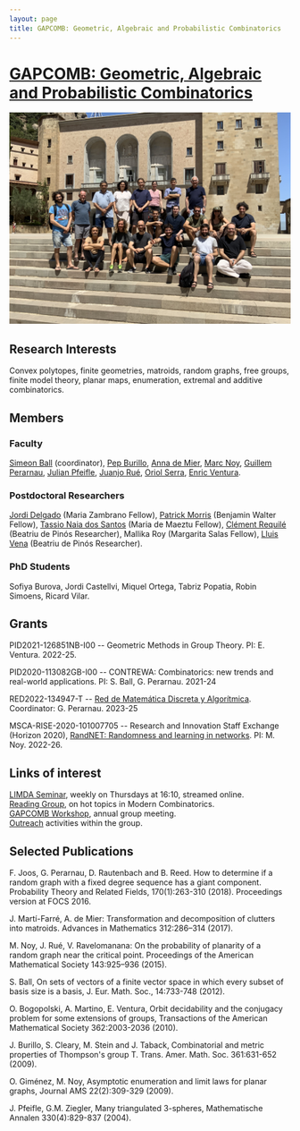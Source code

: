```yaml
---
layout: page
title: GAPCOMB: Geometric, Algebraic and Probabilistic Combinatorics
---
```


# [GAPCOMB: Geometric, Algebraic and Probabilistic Combinatorics](https://gapcomb.upc.edu/en)

![alt text](./gapcomb.jpeg)


## Research Interests

Convex polytopes, finite geometries, matroids, random graphs, free groups, finite model theory, planar maps, enumeration, extremal and additive combinatorics.

## Members

### Faculty
[Simeon Ball](https://mat-web.upc.edu/people/simeon.michael.ball/) (coordinator),
[Pep Burillo](https://mat-web.upc.edu/people/pep.burillo/main_en.php), [Anna de Mier](https://mat-web.upc.edu/people/anna.de.mier/), [Marc Noy](https://web.mat.upc.edu/marc.noy/), [Guillem Perarnau](https://web.mat.upc.edu/guillem.perarnau/), [Julian Pfeifle](https://mat.upc.edu/en/people/julian.pfeifle/), [Juanjo Rué](https://mat-web.upc.edu/people/juan.jose.rue/), [Oriol Serra](https://mat-web.upc.edu/people/oriol.serra/), [Enric Ventura](http://www-eupm.upc.es/~ventura/). 


### Postdoctoral Researchers

[Jordi Delgado](https://jdrmaths.wixsite.com/jdelgado) (Maria Zambrano Fellow), [Patrick Morris](https://sites.google.com/site/patrickmorriscombinatorics) (Benjamin Walter Fellow), [Tassio Naia dos Santos](https://www.ime.usp.br/~tassio/) (Maria de Maeztu Fellow), [Clément Requilé](https://requile.github.io/) (Beatriu de Pinós Researcher), Mallika Roy (Margarita Salas Fellow), [Lluis Vena](https://web.mat.upc.edu/lluis.vena/) (Beatriu de Pinós Researcher).


### PhD Students

Sofiya Burova, Jordi Castellvi, Miquel Ortega, Tabriz Popatia, Robin Simoens, Ricard Vilar. 

## Grants

PID2021-126851NB-I00 -- Geometric Methods in Group Theory. PI: E. Ventura. 2022-25.

PID2020-113082GB-I00 -- CONTREWA: Combinatorics: new trends and real-world applications. PI: S. Ball, G. Perarnau. 2021-24

RED2022-134947-T -- [Red de Matemática Discreta y Algorítmica](asdf). Coordinator: G. Perarnau. 2023-25

MSCA-RISE-2020-101007705 -- Research and Innovation Staff Exchange (Horizon 2020), [RandNET: Randomness and learning in networks](https://randnet.upc.edu/). PI: M. Noy. 2022-26.





## Links of interest

[LIMDA Seminar](https://gapcomb.upc.edu/en/seminar-en/forthcoming-seminars), weekly on Thursdays at 16:10, streamed online. <br />
[Reading Group](https://gapcomb.upc.edu/en/seminar-en/reading-group), on hot topics in Modern Combinatorics.<br />
[GAPCOMB Workshop](https://gapcomb.upc.edu/en/seminar-en/master-seminar-on-code-theory), annual group meeting.<br />
[Outreach](https://gapcomb.upc.edu/en/outreach) activities within the group.


## Selected Publications 

 <span style="font-size:1em;">

F. Joos, G. Perarnau, D. Rautenbach and B. Reed. How to determine if a random graph with a fixed degree sequence has a giant component. Probability Theory and Related Fields, 170(1):263-310 (2018). Proceedings version at FOCS 2016.

J. Martí-Farré, A. de Mier: Transformation and decomposition of clutters into matroids. Advances in Mathematics 312:286–314 (2017).

M. Noy, J. Rué, V. Ravelomanana: On the probability of planarity of a random graph near the critical point. Proceedings of the American Mathematical Society 143:925–936 (2015).

S. Ball, On sets of vectors of a finite vector space in which every subset of basis size is a basis, J. Eur. Math. Soc., 14:733-748 (2012).

O. Bogopolski, A. Martino, E. Ventura, Orbit decidability and the conjugacy problem for some extensions of groups, Transactions of the American Mathematical Society 362:2003-2036 (2010).

J. Burillo, S. Cleary, M. Stein and J. Taback, Combinatorial and metric properties of Thompson's group T. Trans. Amer. Math. Soc. 361:631-652 (2009).

O. Giménez, M. Noy, Asymptotic enumeration and limit laws for planar graphs, Journal AMS 22(2):309-329 (2009).

J. Pfeifle, G.M. Ziegler, Many triangulated 3-spheres, Mathematische Annalen 330(4):829-837 (2004).


</span>